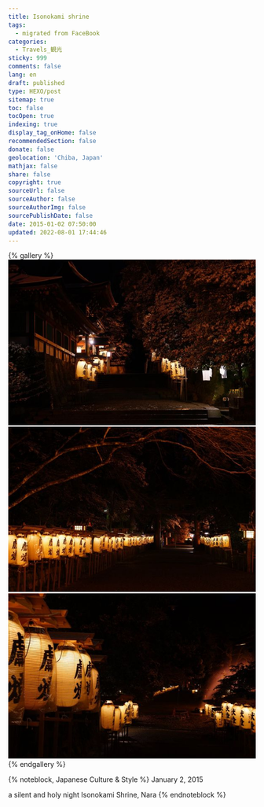 ```yaml
---
title: Isonokami shrine
tags:
  - migrated from FaceBook
categories:
  - Travels_観光
sticky: 999
comments: false
lang: en
draft: published
type: HEXO/post
sitemap: true
toc: false
tocOpen: true
indexing: true
display_tag_onHome: false
recommendedSection: false
donate: false
geolocation: 'Chiba, Japan'
mathjax: false
share: false
copyright: true
sourceUrl: false
sourceAuthor: false
sourceAuthorImg: false
sourcePublishDate: false
date: 2015-01-02 07:50:00
updated: 2022-08-01 17:44:46
---
```

{% gallery %}
![](./Isonokami-shrine/10865765_912323218779807_1455817728482617685_o.jpg)
![](./Isonokami-shrine/10835071_912322952113167_3581340423684410610_o.jpg)
![](./Isonokami-shrine/10887157_912323385446457_668265610549149034_o.jpg)
{% endgallery %}

{% noteblock, Japanese Culture & Style %}
January 2, 2015

a silent and holy night 
Isonokami Shrine, Nara
{% endnoteblock %}